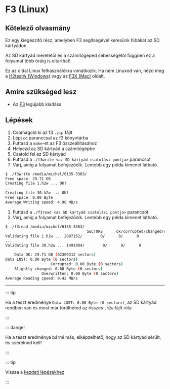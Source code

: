 # F3 (Linux)

## Kötelező olvasmány

Ez egy kiegészítő rész, amelyben F3 segítségével keresünk hibákat az SD kártyádon.

Az SD kártyád méretétől és a számítógéped sebességétől függően ez a folyamat több óráig is eltarthat!

Ez az oldal Linux felhasználókra vonatkozik. Ha nem Linuxod van, nézd meg a [H2testw (Windows)](h2testw-\(windows\)) vagy az [F3X (Mac)](f3x-\(mac\)) oldalt.

## Amire szükséged lesz

- Az [F3](https://github.com/AltraMayor/f3/releases/tag/v8.0) legújabb kiadása

## Lépések

1. Csomagold ki az f3 `.zip` fájlt
2. Lépj `cd` paranccsal az f3 könyvtárba
3. Futtasd a `make`-et az F3 összeállításához
4. Helyezd az SD kártyád a számítógépbe
5. Csatold fel az SD kártyád
6. Futtasd a `./f3write <az SD kártyád csatolási pontja>` parancsot
7. Várj, amíg a folyamat befejeződik. Lentebb egy példa kimenet látható.

```bash
$ ./f3write /media/michel/6135-3363/
Free space: 29.71 GB
Creating file 1.h2w ... OK!
...
Creating file 30.h2w ... OK!
Free space: 0.00 Byte
Average Writing speed: 4.90 MB/s
```

1. Futtasd a `./f3read <az SD kártyád csatolási pontja>` parancsot
2. Várj, amíg a folyamat befejeződik. Lentebb egy példa kimenet látható.

```bash
$ ./f3read /media/michel/6135-3363/
									SECTORS      ok/corrupted/changed/overwritten
Validating file 1.h2w ... 2097152/        0/      0/      0
...
Validating file 30.h2w ... 1491904/        0/      0/      0

	Data OK: 29.71 GB (62309312 sectors)
Data LOST: 0.00 Byte (0 sectors)
					Corrupted: 0.00 Byte (0 sectors)
	Slightly changed: 0.00 Byte (0 sectors)
				Overwritten: 0.00 Byte (0 sectors)
Average Reading speed: 9.42 MB/s
```

___

::: tip

Ha a teszt eredménye `Data LOST: 0.00 Byte (0 sectors)`, az SD kártyád rendben van és most már törölheted az összes `.h2w` fájlt róla.

:::

::: danger

Ha a teszt eredménye bármi más, elképzelhető, hogy az SD kártyád sérült, és cserélned kell!

:::

::: tip

Vissza a [kezdeti lépésekhez](get-started)

:::
